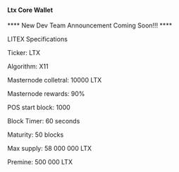 #### Ltx Core Wallet


**** New Dev Team Announcement Coming Soon!!! **** 

LITEX Specifications

Ticker: LTX

Algorithm: X11

Masternode colletral: 10000 LTX

Masternode rewards: 90%

POS start block: 1000

Block Timer: 60 seconds

Maturity: 50 blocks

Max supply: 58 000 000 LTX

Premine: 500 000 LTX
